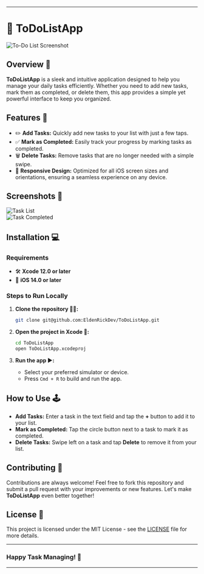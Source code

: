 
---

# 📝 **ToDoListApp**

![To-Do List Screenshot](https://imagizer.imageshack.com/v2/1024x768q70/923/BGOI0I.png) 

## **Overview 🚀**

**ToDoListApp** is a sleek and intuitive application designed to help you manage your daily tasks efficiently. Whether you need to add new tasks, mark them as completed, or delete them, this app provides a simple yet powerful interface to keep you organized.

## **Features 🎉**

- ✏️ **Add Tasks:** Quickly add new tasks to your list with just a few taps.
- ✅ **Mark as Completed:** Easily track your progress by marking tasks as completed.
- 🗑 **Delete Tasks:** Remove tasks that are no longer needed with a simple swipe.
- 📱 **Responsive Design:** Optimized for all iOS screen sizes and orientations, ensuring a seamless experience on any device.

## **Screenshots 📸**

![Task List](https://imagizer.imageshack.com/v2/800x600q70/923/YA2oFX.png)  
![Task Completed](https://imagizer.imageshack.com/v2/800x600q70/924/gdjXfu.png)

## **Installation 💻**

### **Requirements**
- 🛠 **Xcode 12.0 or later**
- 📱 **iOS 14.0 or later**

### **Steps to Run Locally**

1. **Clone the repository 🧑‍💻:**
   ```bash
   git clone git@github.com:EldenRickDev/ToDoListApp.git
   ```

2. **Open the project in Xcode 📂:**
   ```bash
   cd ToDoListApp
   open ToDoListApp.xcodeproj
   ```

3. **Run the app ▶️:**
   - Select your preferred simulator or device.
   - Press `Cmd + R` to build and run the app.

## **How to Use 🕹**

- **Add Tasks:** Enter a task in the text field and tap the **+** button to add it to your list.
- **Mark as Completed:** Tap the circle button next to a task to mark it as completed.
- **Delete Tasks:** Swipe left on a task and tap **Delete** to remove it from your list.

## **Contributing 🤝**

Contributions are always welcome! Feel free to fork this repository and submit a pull request with your improvements or new features. Let's make **ToDoListApp** even better together!

## **License 📜**

This project is licensed under the MIT License - see the [LICENSE](LICENSE) file for more details.

---

### **Happy Task Managing! 🎯**

---
